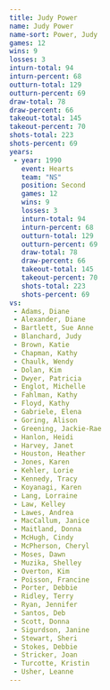 ```yaml
---
title: Judy Power
name: Judy Power
name-sort: Power, Judy
games: 12
wins: 9
losses: 3
inturn-total: 94
inturn-percent: 68
outturn-total: 129
outturn-percent: 69
draw-total: 78
draw-percent: 66
takeout-total: 145
takeout-percent: 70
shots-total: 223
shots-percent: 69
years:
 - year: 1990
   event: Hearts
   team: "NS"
   position: Second
   games: 12
   wins: 9
   losses: 3
   inturn-total: 94
   inturn-percent: 68
   outturn-total: 129
   outturn-percent: 69
   draw-total: 78
   draw-percent: 66
   takeout-total: 145
   takeout-percent: 70
   shots-total: 223
   shots-percent: 69
vs:
 - Adams, Diane
 - Alexander, Diane
 - Bartlett, Sue Anne
 - Blanchard, Judy
 - Brown, Katie
 - Chapman, Kathy
 - Chaulk, Wendy
 - Dolan, Kim
 - Dwyer, Patricia
 - Englot, Michelle
 - Fahlman, Kathy
 - Floyd, Kathy
 - Gabriele, Elena
 - Goring, Alison
 - Greening, Jackie-Rae
 - Hanlon, Heidi
 - Harvey, Janet
 - Houston, Heather
 - Jones, Karen
 - Kehler, Lorie
 - Kennedy, Tracy
 - Koyanagi, Karen
 - Lang, Lorraine
 - Law, Kelley
 - Lawes, Andrea
 - MacCallum, Janice
 - Maitland, Donna
 - McHugh, Cindy
 - McPherson, Cheryl
 - Moses, Dawn
 - Muzika, Shelley
 - Overton, Kim
 - Poisson, Francine
 - Porter, Debbie
 - Ridley, Terry
 - Ryan, Jennifer
 - Santos, Deb
 - Scott, Donna
 - Sigurdson, Janine
 - Stewart, Sheri
 - Stokes, Debbie
 - Stricker, Joan
 - Turcotte, Kristin
 - Usher, Leanne
---
```

